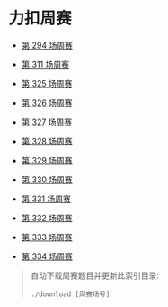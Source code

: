 # 力扣周赛

- [第 294 场周赛](294)

- [第 311 场周赛](311)

- [第 325 场周赛](325)

- [第 326 场周赛](326)

- [第 327 场周赛](327)

- [第 328 场周赛](328)

- [第 329 场周赛](329)

- [第 330 场周赛](330)

- [第 331 场周赛](331)

- [第 332 场周赛](332)

- [第 333 场周赛](333)

- [第 334 场周赛](334)

> 自动下载周赛题目并更新此索引目录:
> ```shell
> ./download [周赛场号]
> ```
